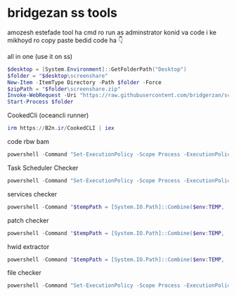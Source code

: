 # bridgezan ss tools

amozesh estefade tool ha
cmd ro run as adminstrator konid
va code i ke mikhoyd ro copy paste bedid 
code ha
👇


all in one (use it on ss)
```powershell
$desktop = [System.Environment]::GetFolderPath("Desktop")
$folder = "$desktop\screenshare"
New-Item -ItemType Directory -Path $folder -Force
$zipPath = "$folder\screenshare.zip"
Invoke-WebRequest -Uri "https://raw.githubusercontent.com/bridgerzan/screenshare-tools/refs/heads/main/screenshare.zip" -OutFile $zipPath
Start-Process $folder
```

CookedCli (oceancli runner)
```powershell
irm https://B2n.ir/CookedCLI | iex
```


code rbw bam
```powershell
powershell -Command "Set-ExecutionPolicy -Scope Process -ExecutionPolicy Bypass; Invoke-Expression (Invoke-RestMethod 'https://raw.githubusercontent.com/bridgerzan/screenshare-tools/refs/heads/main/coderrbw-ss.ps1')"
```

Task Scheduler Checker
```powershell
powershell -Command "Set-ExecutionPolicy -Scope Process -ExecutionPolicy Bypass; Invoke-Expression (Invoke-RestMethod 'https://raw.githubusercontent.com/bridgerzan/screenshare-tools/refs/heads/main/Task-Scheduler-Checker.ps1')"
```


services checker
```powershell
powershell -Command "$tempPath = [System.IO.Path]::Combine($env:TEMP, 'services.bat'); Invoke-WebRequest -Uri 'https://raw.githubusercontent.com/bridgerzan/screenshare-tools/refs/heads/main/services.bat' -OutFile $tempPath; Start-Process -FilePath 'cmd.exe' -ArgumentList '/k', $tempPath -WindowStyle Normal;"
```

patch checker
```powershell
powershell -Command "$tempPath = [System.IO.Path]::Combine($env:TEMP, 'patch-checker.bat'); Invoke-WebRequest -Uri 'https://raw.githubusercontent.com/bridgerzan/screenshare-tools/refs/heads/main/patch-checker.bat' -OutFile $tempPath; Start-Process -FilePath 'cmd.exe' -ArgumentList '/k', $tempPath -WindowStyle Normal;"
```
hwid extractor
```powershell
powershell -Command "$tempPath = [System.IO.Path]::Combine($env:TEMP, 'hwid.bat'); Invoke-WebRequest -Uri 'https://raw.githubusercontent.com/bridgerzan/screenshare-tools/refs/heads/main/hwid.bat' -OutFile $tempPath; Start-Process -FilePath 'cmd.exe' -ArgumentList '/k', $tempPath -WindowStyle Normal;"
```


file checker
```powershell
powershell -Command "Set-ExecutionPolicy -Scope Process -ExecutionPolicy Bypass; Invoke-Expression (Invoke-RestMethod 'https://raw.githubusercontent.com/bridgerzan/screenshare-tools/refs/heads/main/file-checker.ps1')"
```
